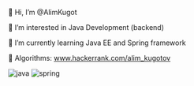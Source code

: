 👋 Hi, I’m @AlimKugot

👀 I’m interested in Java Development (backend)

🌱 I’m currently learning Java EE and Spring framework

🧠 Algorithms: www.hackerrank.com/alim_kugotov

![java](https://img.shields.io/badge/Java-ED8B00?style=for-the-badge&logo=java&logoColor=white)
![spring](https://img.shields.io/badge/Spring-6DB33F?style=for-the-badge&logo=spring&logoColor=white)
